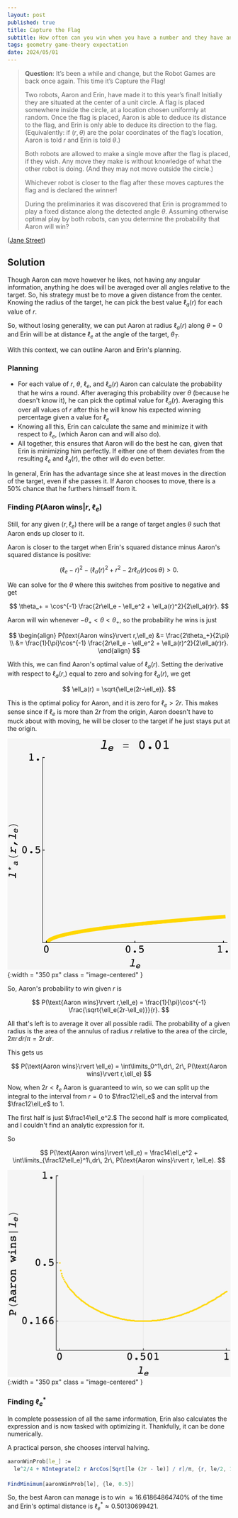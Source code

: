 ```yaml
---
layout: post
published: true
title: Capture the Flag
subtitle: How often can you win when you have a number and they have an arrow?
tags: geometry game-theory expectation
date: 2024/05/01
---
```


>**Question**: It’s been a while and change, but the Robot Games are back once again. This time it’s Capture the Flag!
>
>Two robots, Aaron and Erin, have made it to this year’s final! Initially they are situated at the center of a unit circle. A flag is placed somewhere inside the circle, at a location chosen uniformly at random. Once the flag is placed, Aaron is able to deduce its distance to the flag, and Erin is only able to deduce its direction to the flag. (Equivalently: if $(r, \theta)$ are the polar coordinates of the flag’s location, Aaron is told $r$ and Erin is told $\theta.$)
>
>Both robots are allowed to make a single move after the flag is placed, if they wish. Any move they make is without knowledge of what the other robot is doing. (And they may not move outside the circle.)
>
>Whichever robot is closer to the flag after these moves captures the flag and is declared the winner!
>
>During the preliminaries it was discovered that Erin is programmed to play a fixed distance along the detected angle $\theta.$ Assuming otherwise optimal play by both robots, can you determine the probability that Aaron will win? 
<!--more-->

([Jane Street](https://www.janestreet.com/puzzles/robot-capture-the-flag-index/))

## Solution

Though Aaron can move however he likes, not having any angular information, anything he does will be averaged over all angles relative to the target. So, his strategy must be to move a given distance from the center. Knowing the radius of the target, he can pick the best value $\ell_a(r)$ for each value of $r.$

So, without losing generality, we can put Aaron at radius $\ell_a(r)$ along $\theta=0$ and Erin will be at distance $\ell_e$ at the angle of the target, $\theta_T.$

With this context, we can outline Aaron and Erin's planning.

### Planning

- For each value of $r$, $\theta,$ $\ell_e,$ and $\ell_a(r)$ Aaron can calculate the probability that he wins a round. After averaging this probability over $\theta$ (because he doesn't know it), he can pick the optimal value for $\ell_a(r).$ Averaging this over all values of $r$ after this he will know his expected winning percentage given a value for $\ell_e$
- Knowing all this, Erin can calculate the same and minimize it with respect to $\ell_e,$ (which Aaron can and will also do).
- All together, this ensures that Aaron will do the best he can, given that Erin is minimizing him perfectly. If either one of them deviates from the resulting $\ell_e$ and $\ell_a(r),$ the other will do even better.

In general, Erin has the advantage since she at least moves in the direction of the target, even if she passes it. If Aaron chooses to move, there is a $50\%$ chance that he furthers himself from it.

### Finding $P(\text{Aaron wins}\rvert r,\ell_e)$

Still, for any given $(r, \ell_e)$ there will be a range of target angles $\theta$ such that Aaron ends up closer to it.

Aaron is closer to the target when Erin's squared distance minus Aaron's squared distance is positive:

$$ \left(\ell_e - r\right)^2 - \left(\ell_a(r)^2 + r^2 - 2r\ell_a(r)\cos\theta\right) > 0. $$

We can solve for the $\theta$ where this switches from positive to negative and get 

$$ \theta_+ = \cos^{-1} \frac{2r\ell_e - \ell_e^2 + \ell_a(r)^2}{2\ell_a(r)r}. $$

Aaron will win whenever $-\theta_+ < \theta < \theta_+,$ so the probability he wins is just 

$$ 
  \begin{align} 
    P(\text{Aaron wins}\rvert r,\ell_e) &= \frac{2\theta_+}{2\pi} \\
    &= \frac{1}{\pi}\cos^{-1} \frac{2r\ell_e - \ell_e^2 + \ell_a(r)^2}{2\ell_a(r)r}.
  \end{align}
$$

With this, we can find Aaron's optimal value of $\ell_a(r).$ Setting the derivative with respect to $\ell_a(r,)$ equal to zero and solving for $\ell_a(r),$ we get

$$ \ell_a(r) = \sqrt{\ell_e(2r-\ell_e)}. $$

This is the optimal policy for Aaron, and it is zero for $\ell_e > 2r.$ This makes sense since if $\ell_e$ is more than $2r$ from the origin, Aaron doesn't have to muck about with moving, he will be closer to the target if he just stays put at the origin.

![](/img/2024-05-02-leplot_clean.gif){:width = "350 px" class = "image-centered" }

So, Aaron's probability to win given $r$ is

$$ P(\text{Aaron wins}\rvert r,\ell_e) = \frac{1}{\pi}\cos^{-1} \frac{\sqrt{\ell_e(2r-\ell_e)}}{r}. $$

All that's left is to average it over all possible radii. The probability of a given radius is the area of the annulus of radius $r$ relative to the area of the circle, $2\pi r\, dr/\pi = 2r\,dr.$

This gets us 

$$ P(\text{Aaron wins}\rvert \ell_e) = \int\limits_0^1\,dr\, 2r\, P(\text{Aaron wins}\rvert r,\ell_e) $$

Now, when $2r<\ell_e$ Aaron is guaranteed to win, so we can split up the integral to the interval from $r=0$ to $\frac12\ell_e$ and the interval from $\frac12\ell_e$ to $1.$

The first half is just $\frac14\ell_e^2.$ The second half is more complicated, and I couldn't find an analytic expression for it. 

So 

$$ P(\text{Aaron wins}\rvert \ell_e) = \frac14\ell_e^2 + \int\limits_{\frac12\ell_e}^1\,dr\, 2r\, P(\text{Aaron wins}\rvert r, \ell_e). $$

![](/img/2024-05-02-P_aaron.png){:width = "350 px" class = "image-centered" }

### Finding $\ell_e^*$

In complete possession of all the same information, Erin also calculates the expression and is now tasked with optimizing it. Thankfully, it can be done numerically.

A practical person, she chooses interval halving.

```mathematica
aaronWinProb[le_] := 
  le^2/4 + NIntegrate[2 r ArcCos[Sqrt[le (2r - le)] / r]/π, {r, le/2, 1}];

FindMinimum[aaronWinProb[le], {le, 0.5}]

```

So, the best Aaron can manage is to win $\approx 16.61864864740\%$ of the time and Erin's optimal distance is $\ell_e^* \approx 0.50130699421.$

<br>
